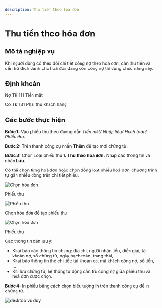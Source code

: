 ```yaml
---
description: Thu tiền theo hóa đơn
---
```


# Thu tiền theo hóa đơn

## Mô tả nghiệp vụ

Khi người dùng có theo dõi chi tiết công nợ theo hoá đơn, cần thu tiền và cấn trừ đích danh cho hoá đơn đang còn công nợ thì dùng chức năng này.

## Định khoản

Nợ TK 111 Tiền mặt

Có TK 131 Phải thu khách hàng

## Các bước thực hiện

**Bước 1:** Vào phiếu thu theo đường dẫn *Tiền mặt/ Nhập liệu/ Hạch toán/ Phiếu thu.*

**Bước 2:** Trên thanh công cụ nhấn **Thêm** để tạo mới chứng từ.

**Bước 3:** Chọn Loại phiếu thu **1. Thu theo hoá đơn.** Nhập các thông tin và nhấn **Lưu.**

Có thể chọn từng hoá đơn hoặc chọn đồng loạt nhiều hoá đơn, chương trình tự gắn nhiều dòng trên chi tiết phiếu.

![Chọn hóa đơn](https://help.arito.vn/~gitbook/image?url=https%3A%2F%2F915970785-files.gitbook.io%2F%7E%2Ffiles%2Fv0%2Fb%2Fgitbook-x-prod.appspot.com%2Fo%2Fspaces%252FbydpvJ6g68FMDkXOSzVB%252Fuploads%252Fxxhj3vxETCNOcWZ4ABVK%252Fimage.png%3Falt%3Dmedia%26token%3Dd30e608f-d4c2-4d8b-a362-e9cd204ff3a9&width=768&dpr=4&quality=100&sign=dd26ef56&sv=2)

Phiếu thu

![Phiếu thu](https://help.arito.vn/~gitbook/image?url=https%3A%2F%2F915970785-files.gitbook.io%2F%7E%2Ffiles%2Fv0%2Fb%2Fgitbook-x-prod.appspot.com%2Fo%2Fspaces%252FbydpvJ6g68FMDkXOSzVB%252Fuploads%252FVzxOfvAKOLwNPcdOk7SS%252FThu%2520ti%25E1%25BB%2581n%2520m%25E1%25BA%25B7t%2520theo%2520h%25C3%25B3a%2520%25C4%2591%25C6%25A1n%25201.png%3Falt%3Dmedia%26token%3D506eed79-5bd9-4532-a469-cba47e1bfe7e)

Chọn hóa đơn để tạo phiếu thu

![Chọn hóa đơn](https://help.arito.vn/~gitbook/image?url=https%3A%2F%2F915970785-files.gitbook.io%2F%7E%2Ffiles%2Fv0%2Fb%2Fgitbook-x-prod.appspot.com%2Fo%2Fspaces%252FbydpvJ6g68FMDkXOSzVB%252Fuploads%252FsLdGd5MKIE9oBRg6pqus%252FThu%2520ti%25E1%25BB%2581n%2520m%25E1%25BA%25B7t%2520theo%2520h%25C3%25B3a%2520%25C4%2591%25C6%25A1n%25202.png%3Falt%3Dmedia%26token%3D5ba84b8b-a071-4345-9633-3e611d6b7b25)

Phiếu thu

Các thông tin cần lưu ý:

*   Khai báo các thông tin chung: địa chỉ, người nhận tiền, diễn giải, tài khoản nợ, số chứng từ, ngày hạch toán, trạng thái, …
*   Khai báo thông tin thẻ chi tiết: tài khoản có, mã khách công nợ, số tiền, …
*   Khi lưu chứng từ, hệ thống tự động cấn trừ công nợ giữa phiếu thu và hoá đơn được chọn.

**Bước 4:** In phiếu bằng cách chọn biểu tượng **In** trên thanh công cụ để in chứng từ.


![desktop vu duy](https://wiki.arito.vn/test/download/file?_id=67a43dc43f3907f09b61df9e)
